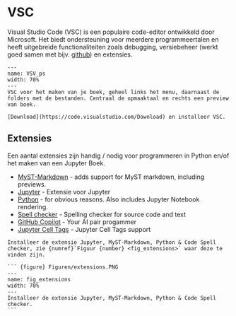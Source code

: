 # VSC

Visual Studio Code (VSC) is een populaire code-editor ontwikkeld door Microsoft. Het biedt ondersteuning voor meerdere programmeertalen en heeft uitgebreide functionaliteiten zoals debugging, versiebeheer (werkt goed samen met bijv. [github](./Github.md)) en extensies.

``` {figure} Figuren/VSC_ps.PNG
---
name: VSV_ps
width: 70%
---
VSC voor het maken van je boek, geheel links het menu, daarnaast de folders met de bestanden. Centraal de opmaaktaal en rechts een preview van boek.
```

```{exercise}
[Download](https://code.visualstudio.com/Download) en installeer VSC.
```

## Extensies
Een aantal extensies zijn handig / nodig voor programmeren in Python en/of het maken van een Jupyter Boek.
- [MyST-Markdown](https://marketplace.visualstudio.com/items?itemName=ExecutableBookProject.myst-highlight) - adds support for MyST markdown, including previews.
- [Jupyter](https://marketplace.visualstudio.com/items?itemName=ms-toolsai.jupyter) - Extensie voor Jupyter 
- [Python](https://marketplace.visualstudio.com/items?itemName=ms-python.python) - for obvious reasons. Also includes Jupyter Notebook rendering.
- [Spell checker](https://marketplace.visualstudio.com/items?itemName=streetsidesoftware.code-spell-checker) - Spelling checker for source code and text
- [GitHub Copilot](https://marketplace.visualstudio.com/items?itemName=GitHub.copilot) - Your AI pair progammer
- [Jupyter Cell Tags](https://marketplace.visualstudio.com/items?itemName=ms-toolsai.vscode-jupyter-cell-tags) - Jupyter Cell Tags support


````{exercise}
Installeer de extensie Jupyter, MyST-Markdown, Python & Code Spell checker, zie {numref}`Figuur {number} <fig_extensions>` waar deze te vinden zijn.

``` {figure} Figuren/extensions.PNG
---
name: fig_extensions
width: 70%
---
Installeer de extensie Jupyter, MyST-Markdown, Python & Code Spell checker.
```
````